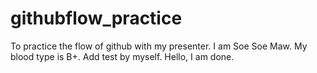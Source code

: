 # githubflow_practice
To practice the flow of github with my presenter.
I am Soe Soe Maw.
My blood type is B+.
Add test by myself.
Hello, I am done.

